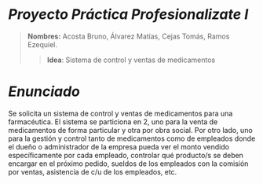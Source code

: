 ﻿
# _Proyecto Práctica Profesionalizate I_

> **Nombres:**  Acosta Bruno, Álvarez Matías, Cejas Tomás, Ramos Ezequiel.
> 
> > **Idea**: Sistema de control y ventas de medicamentos
# _Enunciado_

Se solicita un sistema de control y ventas de medicamentos para una farmacéutica.  El sistema se particiona en 2, uno para la venta de medicamentos de forma particular y otra por obra social. Por otro lado, uno para la gestión y control tanto de medicamentos como de empleados donde el dueño o administrador de la empresa pueda ver el monto vendido específicamente por cada empleado, controlar qué producto/s se deben encargar en el próximo pedido, sueldos de los empleados con la comisión por ventas, asistencia de c/u de los empleados, etc.
